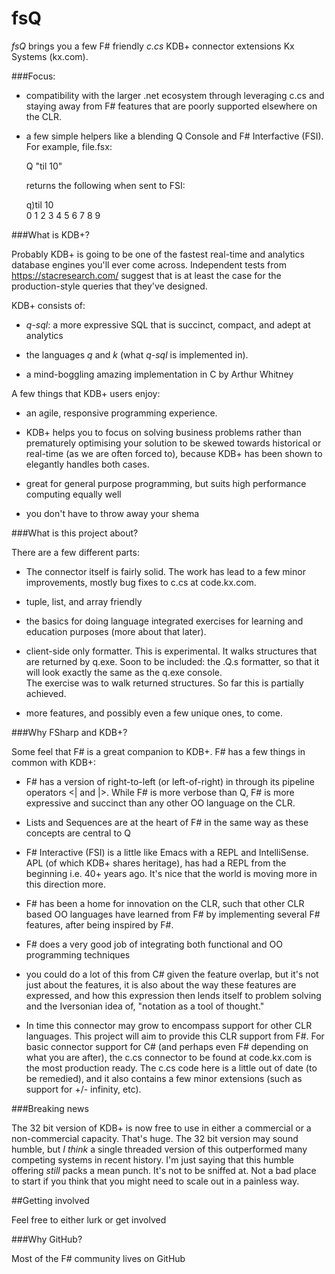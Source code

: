 fsQ
===

*fsQ* brings you a few F# friendly *c.cs* KDB+ connector extensions Kx Systems (kx.com).

###Focus:

* compatibility with the larger .net ecosystem through leveraging c.cs and staying away from F# features that are poorly supported elsewhere on the CLR.

* a few simple helpers like a blending Q Console and F# Interfactive (FSI).  For example, file.fsx:

    Q "til 10"                         

  returns the following when sent to FSI:

    q)til 10                           
    0 1 2 3 4 5 6 7 8 9      

###What is KDB+?

Probably KDB+ is going to be one of the fastest real-time and analytics database engines you'll ever come across.  Independent tests from https://stacresearch.com/ suggest that is at least the case for the production-style queries that they've designed.

KDB+ consists of:

* *q-sql*: a more expressive SQL that is succinct, compact, and adept at analytics

* the languages *q* and *k* (what *q-sql* is implemented in).  

* a mind-boggling amazing implementation in C by Arthur Whitney


A few things that KDB+ users enjoy:

* an agile, responsive programming experience.  

* KDB+ helps you to focus on solving business problems rather than prematurely optimising your solution to be skewed towards 
historical or real-time (as we are often forced to), because KDB+ has been shown to elegantly handles both cases.

* great for general purpose programming, but suits high performance computing equally well

* you don't have to throw away your shema


###What is this project about?

There are a few different parts:

* The connector itself is fairly solid.  The work has lead to a few minor improvements, mostly bug fixes to c.cs at code.kx.com.

* tuple, list, and array friendly

* the basics for doing language integrated exercises for learning and education purposes (more about that later).  

* client-side only formatter.  This is experimental.  It walks structures that are returned by q.exe.  Soon to be included:
  the .Q.s formatter, so that it will look exactly the same as the q.exe console.  
  The exercise was to walk returned structures.  So far this is partially achieved.

* more features, and possibly even a few unique ones, to come. 

###Why FSharp and KDB+?

Some feel that F# is a great companion to KDB+.  F# has a few things in common with KDB+:

* F# has a version of right-to-left (or left-of-right) in through its pipeline operators <| and |>.  While F# is more verbose than Q, F# is 
  more expressive and succinct than any other OO language on the CLR.  

* Lists and Sequences are at the heart of F# in the same way as these concepts are central to Q

* F# Interactive (FSI) is a little like Emacs with a REPL and IntelliSense.  APL (of which KDB+ shares heritage), has had 
  a REPL from the beginning i.e. 40+ years ago.  It's nice that the world is moving more in this direction more.
  
* F# has been a home for innovation on the CLR, such that other CLR based OO languages have 
  learned from F# by implementing several F# features, after being inspired by F#.
 
* F# does a very good job of integrating both functional and OO programming techniques

* you could do a lot of this from C# given the feature overlap, but it's not just about the features, 
  it is also about the way these features are expressed, and how this expression then 
  lends itself to problem solving and the Iversonian idea of, "notation as a tool of thought."

* In time this connector may grow to encompass support for other CLR languages.  This project
  will aim to provide this CLR support from F#.  For basic connector support for C# (and perhaps even F# depending on 
  what you are after), the c.cs connector to be found at code.kx.com is the most production ready.  The 
  c.cs code here is a little out of date (to be remedied), and it also contains a few minor extensions
  (such as support for +/- infinity, etc).

###Breaking news

The 32 bit version of KDB+ is now free to use in either a commercial or a non-commercial capacity.  That's huge.  The 32 bit version may sound humble, but *I think* a single threaded version of this outperformed many competing systems in recent history.  I'm just saying that this humble offering *still* packs a mean punch.  It's not to be sniffed at.  Not a bad place to start if you think that you might need to scale out in a painless way.


##Getting involved

Feel free to either lurk or get involved


###Why GitHub?

Most of the F# community lives on GitHub